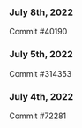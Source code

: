 ### July 8th, 2022

Commit #40190

### July 5th, 2022

Commit #314353


### July 4th, 2022

Commit #72281
